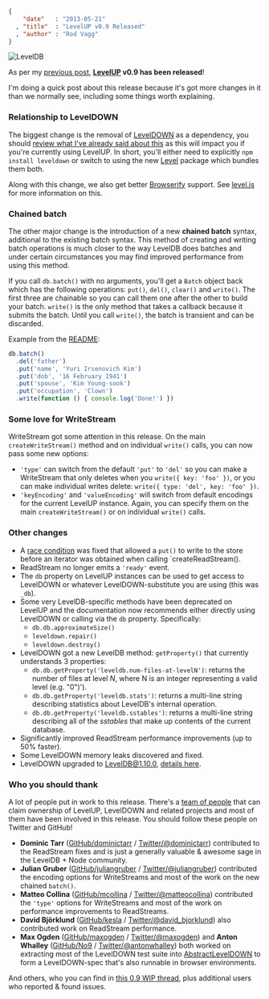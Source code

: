 ```json
{
    "date"   : "2013-05-21"
  , "title"  : "LevelUP v0.9 Released"
  , "author" : "Rod Vagg"
}
```

![LevelDB](https://twimg0-a.akamaihd.net/profile_images/3360574989/92fc472928b444980408147e5e5db2fa_bigger.png)

As per my [previous post](https://r.va.gg/2013/05/levelup-v0.9-some-major-changes.html), **[LevelUP](https://github.com/rvagg/node-levelup) v0.9 has been released**!

I'm doing a quick post about this release because it's got more changes in it than we normally see, including some things worth explaining.

### Relationship to LevelDOWN

The biggest change is the removal of [LevelDOWN](https://github.com/rvagg/node-leveldown/) as a dependency, you should [review what I've already said about this](https://r.va.gg/2013/05/levelup-v0.9-some-major-changes.html) as this will impact you if you're currently using LevelUP. In short, you'll either need to explicitly `npm install leveldown` or switch to using the new [Level](https://github.com/level/level) package which bundles them both.

Along with this change, we also get better [Browserify](http://browserify.org/) support. See [level.js](https://github.com/maxogden/level.js) for more information on this.

### Chained batch

The other major change is the introduction of a new **chained batch** syntax, additional to the existing batch syntax. This method of creating and writing batch operations is much closer to the way LevelDB does batches and under certain circumstances you may find improved performance from using this method.

If you call `db.batch()` with no arguments, you'll get a `Batch` object back which has the following operations: `put()`, `del()`, `clear()` and `write()`. The first three are chainable so you can call them one after the other to build your batch. `write()` is the only method that takes a callback because it submits the batch. Until you call `write()`, the batch is transient and can be discarded.

Example from the [README](https://github.com/rvagg/node-levelup#readme):

```js
db.batch()
  .del('father')
  .put('name', 'Yuri Irsenovich Kim')
  .put('dob', '16 February 1941')
  .put('spouse', 'Kim Young-sook')
  .put('occupation', 'Clown')
  .write(function () { console.log('Done!') })
```

### Some love for WriteStream

WriteStream got some attention in this release. On the main `createWriteStream()` method and on individual `write()` calls, you can now pass some new options:

  * `'type'` can switch from the default `'put'` to `'del'` so you can make a WriteStream that only deletes when you `write({ key: 'foo' })`, or you can make individual writes delete: `write({ type: 'del', key: 'foo' })`.
  * `'keyEncoding'` and `'valueEncoding'` will switch from default encodings for the current LevelUP instance. Again, you can specify them on the main `createWriteStream()` or on individual `write()` calls.

### Other changes

  * A [race condition](https://github.com/rvagg/node-levelup/pull/128) was fixed that allowed a `put()` to write to the store before an iterator was obtained when calling `createReadStream().
  * ReadStream no longer emits a `'ready'` event.
  * The `db` property on LevelUP instances can be used to get access to LevelDOWN or whatever LevelDOWN-substitute you are using (this was `_db`).
  * Some very LevelDB-specific methods have been deprecated on LevelUP and the documentation now recommends either directly using LevelDOWN or calling via the `db` property. Specifically:
    * `db.db.approximateSize()`
    * `leveldown.repair()`
    * `leveldown.destroy()`
  * LevelDOWN got a new LevelDB method: `getProperty()` that currently understands 3 properties:
    * `db.db.getProperty('leveldb.num-files-at-levelN')`: returns the number of files at level *N*, where N is an integer representing a valid level (e.g. "0")').
    * `db.db.getProperty('leveldb.stats')`: returns a multi-line string describing statistics about LevelDB's internal operation.
    * `db.db.getProperty('leveldb.sstables')`: returns a multi-line string describing all of the *sstables* that make up contents of the current database.
  * Significantly improved ReadStream performance improvements (up to 50% faster).
  * Some LevelDOWN memory leaks discovered and fixed.
  * LevelDOWN upgraded to LevelDB@1.10.0, [details here](https://groups.google.com/forum/#!topic/node-levelup/bly-MiUzrZw).

### Who you should thank

A lot of people put in work to this release. There's a [team of people](https://github.com/rvagg/node-levelup#contributors) that can claim ownership of LevelUP, LevelDOWN and related projects and most of them have been involved in this release. You should follow these people on Twitter and GitHub!

  * **Dominic Tarr** (<a href="https://github.com/dominictarr">GitHub/dominictarr</a> / <a href="http://twitter.com/dominictarr">Twitter/@dominictarr</a>) contributed to the ReadStream fixes and is just a generally valuable &amp; awesome sage in the LevelDB + Node community.
  * **Julian Gruber** (<a href="https://github.com/juliangruber">GitHub/juliangruber</a> / <a href="http://twitter.com/juliangruber">Twitter/@juliangruber</a>) contributed the encoding options for WriteStreams and most of the work on the new chained `batch()`.
  * **Matteo Collina** (<a href="https://github.com/mcollina">GitHub/mcollina</a> / <a href="https://twitter.com/matteocollina">Twitter/@matteocollina</a>) contributed the `'type'` options for WriteStreams and most of the work on performance improvements to ReadStreams.
  * **David Björklund** (<a href="https://github.com/kesla">GitHub/kesla</a> / <a href="http://twitter.com/david_bjorklund">Twitter/@david_bjorklund</a>) also contributed work on ReadStream performance.
  * **Max Ogden** (<a href="https://github.com/maxogden">GitHub/maxogden</a> / <a href="http://twitter.com/maxogden">Twitter/@maxogden</a>) and **Anton Whalley** (<a href="https://github.com/No9">GitHub/No9</a> / <a href="https://twitter.com/antonwhalley">Twitter/@antonwhalley</a>) both worked on extracting most of the LevelDOWN test suite into [AbstractLevelDOWN](https://github.com/rvagg/node-abstract-leveldown) to form a LevelDOWN-spec that's also runnable in browser environments.
  
And others, who you can find in [this 0.9 WIP thread](https://github.com/rvagg/node-levelup/pull/129), plus additional users who reported &amp; found issues.
